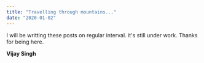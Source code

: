 ```yaml
---
title: "Travelling through mountains..."
date: "2020-01-02"
---
```

I will be writting these posts on regular interval.
it's still under work.
Thanks for being here.

**Vijay Singh**
